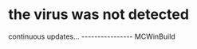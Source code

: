 # the virus was not detected #
continuous updates...
                                   ---------------- MCWinBuild
                                                    
